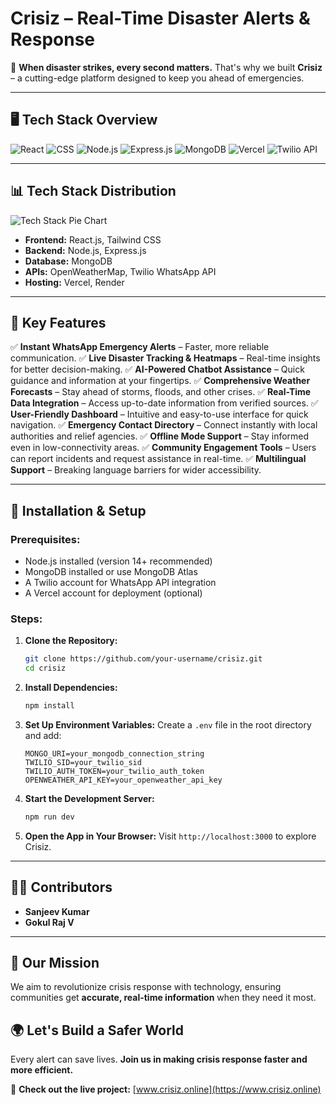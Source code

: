# Crisiz – Real-Time Disaster Alerts & Response

🚨 **When disaster strikes, every second matters.** That's why we built **Crisiz** – a cutting-edge platform designed to keep you ahead of emergencies.

---

## 🖥️ Tech Stack Overview

![React](https://img.shields.io/badge/Frontend-React-blue?style=for-the-badge&logo=react) 
![CSS](https://img.shields.io/badge/Styling-CSS-blue?style=for-the-badge&logo=css3) 
![Node.js](https://img.shields.io/badge/Backend-Node.js-green?style=for-the-badge&logo=node.js) 
![Express.js](https://img.shields.io/badge/Server-Express.js-lightgrey?style=for-the-badge&logo=express) 
![MongoDB](https://img.shields.io/badge/Database-MongoDB-brightgreen?style=for-the-badge&logo=mongodb) 
![Vercel](https://img.shields.io/badge/Hosting-Vercel-black?style=for-the-badge&logo=vercel) 
![Twilio API](https://img.shields.io/badge/API-Twilio-red?style=for-the-badge&logo=twilio) 

---

## 📊 Tech Stack Distribution

![Tech Stack Pie Chart](https://quickchart.io/chart?c=%7B%22type%22%3A%22pie%22%2C%22data%22%3A%7B%22labels%22%3A%5B%22React%22%2C%22CSS%22%2C%22Node.js%22%2C%22Express.js%22%2C%22MongoDB%22%2C%22Twilio%20API%22%5D%2C%22datasets%22%3A%5B%7B%22data%22%3A%5B25%2C15%2C20%2C10%2C20%2C10%5D%7D%5D%7D%7D)


- **Frontend:** React.js, Tailwind CSS
- **Backend:** Node.js, Express.js
- **Database:** MongoDB
- **APIs:** OpenWeatherMap, Twilio WhatsApp API
- **Hosting:** Vercel, Render

---

## 🌟 Key Features

✅ **Instant WhatsApp Emergency Alerts** – Faster, more reliable communication.
✅ **Live Disaster Tracking & Heatmaps** – Real-time insights for better decision-making.
✅ **AI-Powered Chatbot Assistance** – Quick guidance and information at your fingertips.
✅ **Comprehensive Weather Forecasts** – Stay ahead of storms, floods, and other crises.
✅ **Real-Time Data Integration** – Access up-to-date information from verified sources.
✅ **User-Friendly Dashboard** – Intuitive and easy-to-use interface for quick navigation.
✅ **Emergency Contact Directory** – Connect instantly with local authorities and relief agencies.
✅ **Offline Mode Support** – Stay informed even in low-connectivity areas.
✅ **Community Engagement Tools** – Users can report incidents and request assistance in real-time.
✅ **Multilingual Support** – Breaking language barriers for wider accessibility.

---

## 🔧 Installation & Setup

### Prerequisites:
- Node.js installed (version 14+ recommended)
- MongoDB installed or use MongoDB Atlas
- A Twilio account for WhatsApp API integration
- A Vercel account for deployment (optional)

### Steps:
1. **Clone the Repository:**
   ```bash
   git clone https://github.com/your-username/crisiz.git
   cd crisiz
   ```
2. **Install Dependencies:**
   ```bash
   npm install
   ```
3. **Set Up Environment Variables:**
   Create a `.env` file in the root directory and add:
   ```plaintext
   MONGO_URI=your_mongodb_connection_string
   TWILIO_SID=your_twilio_sid
   TWILIO_AUTH_TOKEN=your_twilio_auth_token
   OPENWEATHER_API_KEY=your_openweather_api_key
   ```
4. **Start the Development Server:**
   ```bash
   npm run dev
   ```
5. **Open the App in Your Browser:**
   Visit `http://localhost:3000` to explore Crisiz.

---

## 👨‍💻 Contributors
- **Sanjeev Kumar**  
- **Gokul Raj V**  

---

## 🎯 Our Mission
We aim to revolutionize crisis response with technology, ensuring communities get **accurate, real-time information** when they need it most.

## 🌍 Let's Build a Safer World
Every alert can save lives. **Join us in making crisis response faster and more efficient.**

📢 **Check out the live project:** [www.crisiz.online](https://www.crisiz.online)  
